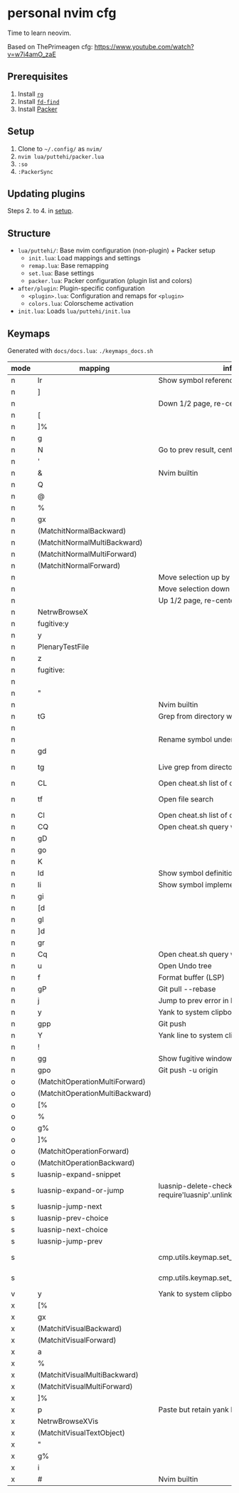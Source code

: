 # personal nvim cfg

Time to learn neovim.

Based on ThePrimeagen cfg: https://www.youtube.com/watch?v=w7i4amO_zaE

## Prerequisites

1. Install [`rg`](https://github.com/BurntSushi/ripgrep)
2. Install [`fd-find`](https://github.com/sharkdp/fd)
3. Install [Packer](https://github.com/wbthomason/packer.nvim)

## Setup

1. Clone to `~/.config/` as `nvim/`
2. `nvim lua/puttehi/packer.lua`
3. `:so`
4. `:PackerSync`

## Updating plugins

Steps 2. to 4. in [setup](#setup).

## Structure

- `lua/puttehi/`: Base nvim configuration (non-plugin) + Packer setup
  - `init.lua`: Load mappings and settings
  - `remap.lua`: Base remapping
  - `set.lua`: Base settings
  - `packer.lua`: Packer configuration (plugin list and colors)
- `after/plugin`: Plugin-specific configuration
  - `<plugin>.lua`: Configuration and remaps for `<plugin>`
  - `colors.lua`: Colorscheme activation
- `init.lua`: Loads `lua/puttehi/init.lua`

## Keymaps

Generated with `docs/docs.lua`: `./keymaps_docs.sh`

| mode | mapping | info | command |
| ---- | ------- | ---- | ------- |
| n | <Space>lr | Show symbol references | *@<Lua 129: /usr/local/share/nvim/runtime/lua/vim/lsp/buf.lua:556> |
| n | ] |  | * <Cmd>lua require("which-key").show("]", {mode = "n", auto = true})<CR> |
| n | <C-D> | Down 1/2 page, re-center | * <C-D>zz |
| n | [ |  | * <Cmd>lua require("which-key").show("[", {mode = "n", auto = true})<CR> |
| n | ]% |  | <Plug>(MatchitNormalMultiForward) |
| n | g |  | * <Cmd>lua require("which-key").show("g", {mode = "n", auto = true})<CR> |
| n | N | Go to prev result, centered, unfolded | * Nzzzv |
| n | ' |  | * <Cmd>lua require("which-key").show("'", {mode = "n", auto = true})<CR> |
| n | & | Nvim builtin | * :&&<CR> |
| n | Q | <nop> | * <Nop> |
| n | @ |  | * <Cmd>lua require("which-key").show("@", {mode = "n", auto = true})<CR> |
| n | % |  | <Plug>(MatchitNormalForward) |
| n | gx |  | <Plug>NetrwBrowseX |
| n | <Plug>(MatchitNormalBackward) |  | * :<C-U>call matchit#Match_wrapper('',0,'n')<CR> |
| n | <Plug>(MatchitNormalMultiBackward) |  | * :<C-U>call matchit#MultiMatch("bW", "n")<CR> |
| n | <Plug>(MatchitNormalMultiForward) |  | * :<C-U>call matchit#MultiMatch("W",  "n")<CR> |
| n | <Plug>(MatchitNormalForward) |  | * :<C-U>call matchit#Match_wrapper('',1,'n')<CR> |
| n | <C-K> | Move selection up by 1 | * :m '<-2<CR>gv=gv |
| n | <C-J> | Move selection down by 1 | * :m '>+1<CR>gv=gv |
| n | <C-U> | Up 1/2 page, re-center | * <C-U>zz |
| n | <Plug>NetrwBrowseX |  | * :call netrw#BrowseX(netrw#GX(),netrw#CheckIfRemote(netrw#GX()))<CR> |
| n | <Plug>fugitive:y<C-G> |  | & :<C-U>call setreg(v:register, fugitive#Object(@%))<CR> |
| n | y |  | * <Cmd>lua require("which-key").show("y", {mode = "n", auto = true})<CR> |
| n | <Plug>PlenaryTestFile |  | * :lua require('plenary.test_harness').test_directory(vim.fn.expand("%:p"))<CR> |
| n | z |  | * <Cmd>lua require("which-key").show("z", {mode = "n", auto = true})<CR> |
| n | <Plug>fugitive: |  | & <Nop> |
| n | <C-W> |  | * <Cmd>lua require("which-key").show("\23", {mode = "n", auto = true})<CR> |
| n | " |  | * <Cmd>lua require("which-key").show("\"", {mode = "n", auto = true})<CR> |
| n | <C-L> | Nvim builtin | * <Cmd>nohlsearch|diffupdate|normal! <C-L><CR> |
| n | <Space>tG | Grep from directory without preview | * <Lua 124: ~/.config/nvim/after/plugin/telescope.lua:4> |
| n | <Space> |  | * <Cmd>lua require("which-key").show(" ", {mode = "n", auto = true})<CR> |
| n | <C-Space> | Rename symbol under cursor | *@<Lua 161: /usr/local/share/nvim/runtime/lua/vim/lsp/buf.lua:41> |
| n | gd |  | *@<Cmd>lua vim.lsp.buf.definition()<CR> |
| n | <Space>tg | Live grep from directory | * <Lua 125: ~/.local/share/nvim/site/pack/packer/start/telescope.nvim/lua/telescope/builtin/init.lua:483> |
| n | <Space>CL | Open cheat.sh list of categories | * :CheatList<CR> |
| n | <Space>tf | Open file search | * <Lua 111: ~/.local/share/nvim/site/pack/packer/start/telescope.nvim/lua/telescope/builtin/init.lua:483> |
| n | <Space>Cl | Open cheat.sh list of categories | * :CheatList<CR> |
| n | <Space>CQ | Open cheat.sh query window | * :Cheat<CR> |
| n | gD |  | *@<Cmd>lua vim.lsp.buf.declaration()<CR> |
| n | go |  | *@<Cmd>lua vim.lsp.buf.type_definition()<CR> |
| n | K |  | *@<Cmd>lua vim.lsp.buf.hover()<CR> |
| n | <Space>ld | Show symbol definitions | *@<Lua 145: /usr/local/share/nvim/runtime/lua/vim/lsp/buf.lua:75> |
| n | <Space>li | Show symbol implementations | *@<Lua 128: /usr/local/share/nvim/runtime/lua/vim/lsp/buf.lua:95> |
| n | gi |  | *@<Cmd>lua vim.lsp.buf.implementation()<CR> |
| n | [d |  | *@<Cmd>lua vim.diagnostic.goto_prev()<CR> |
| n | gl |  | *@<Cmd>lua vim.diagnostic.open_float()<CR> |
| n | ]d |  | *@<Cmd>lua vim.diagnostic.goto_next()<CR> |
| n | gr |  | *@<Cmd>lua vim.lsp.buf.references()<CR> |
| n | <Space>Cq | Open cheat.sh query window | * :Cheat<CR> |
| n | <Space>u | Open Undo tree | * <Lua 112: vim/_editor.lua:0> |
| n | <Space>f | Format buffer (LSP) | * <Lua 3: /usr/local/share/nvim/runtime/lua/vim/lsp/buf.lua:220> |
| n | <Space>gP | Git pull --rebase | * <Lua 46: ~/.config/nvim/after/plugin/fugitive.lua:5> |
| n | <Space>j | Jump to prev error in location list | * <Cmd>lprev<CR>zz |
| n | <Space>y | Yank to system clipboard (+) | * "+y |
| n | <Space>gpp | Git push | * <Lua 59: ~/.config/nvim/after/plugin/fugitive.lua:10> |
| n | <Space>Y | Yank line to system clipboard (+) | * "+Y |
| n | ! |  | * <Cmd>lua require("which-key").show("!", {mode = "n", auto = true})<CR> |
| n | <Space>gg | Show fugitive window | * <Lua 45: vim/_editor.lua:0> |
| n | <Space>gpo | Git push -u origin <your input> | * :Git push -u origin<Space> |
| o | <Plug>(MatchitOperationMultiForward) |  | * :<C-U>call matchit#MultiMatch("W",  "o")<CR> |
| o | <Plug>(MatchitOperationMultiBackward) |  | * :<C-U>call matchit#MultiMatch("bW", "o")<CR> |
| o | [% |  | <Plug>(MatchitOperationMultiBackward) |
| o | % |  | <Plug>(MatchitOperationForward) |
| o | g% |  | <Plug>(MatchitOperationBackward) |
| o | ]% |  | <Plug>(MatchitOperationMultiForward) |
| o | <Plug>(MatchitOperationForward) |  | * :<C-U>call matchit#Match_wrapper('',1,'o')<CR> |
| o | <Plug>(MatchitOperationBackward) |  | * :<C-U>call matchit#Match_wrapper('',0,'o')<CR> |
| s | <Plug>luasnip-expand-snippet |  | * <Cmd>lua require'luasnip'.expand()<CR> |
| s | <Plug>luasnip-expand-or-jump | <Plug>luasnip-delete-check * <Cmd>lua require'luasnip'.unlink_current_if_deleted()<CR> | * <Cmd>lua require'luasnip'.expand_or_jump()<CR> |
| s | <Plug>luasnip-jump-next |  | * <Cmd>lua require'luasnip'.jump(1)<CR> |
| s | <Plug>luasnip-prev-choice |  | * <Cmd>lua require'luasnip'.change_choice(-1)<CR> |
| s | <Plug>luasnip-next-choice |  | * <Cmd>lua require'luasnip'.change_choice(1)<CR> |
| s | <Plug>luasnip-jump-prev |  | * <Cmd>lua require'luasnip'.jump(-1)<CR> |
| s | <C-D> | cmp.utils.keymap.set_map | * <Lua 172: ~/.local/share/nvim/site/pack/packer/start/nvim-cmp/lua/cmp/utils/keymap.lua:127> |
| s | <S-Tab> | cmp.utils.keymap.set_map | * <Lua 166: ~/.local/share/nvim/site/pack/packer/start/nvim-cmp/lua/cmp/utils/keymap.lua:127> |
| v | <Space>y | Yank to system clipboard (+) | * "+y |
| x | [% |  | <Plug>(MatchitVisualMultiBackward) |
| x | gx |  | <Plug>NetrwBrowseXVis |
| x | <Plug>(MatchitVisualBackward) |  | * :<C-U>call matchit#Match_wrapper('',0,'v')<CR>m'gv`` |
| x | <Plug>(MatchitVisualForward) |  | * :<C-U>call matchit#Match_wrapper('',1,'v')<CR>:if col("''") != col("$") | exe ":normal! m'" | endif<CR>gv`` |
| x | a |  | * <Cmd>lua require("which-key").show("a", {mode = "v", auto = true})<CR> |
| x | % |  | <Plug>(MatchitVisualForward) |
| x | <Plug>(MatchitVisualMultiBackward) |  | * :<C-U>call matchit#MultiMatch("bW", "n")<CR>m'gv`` |
| x | <Plug>(MatchitVisualMultiForward) |  | * :<C-U>call matchit#MultiMatch("W",  "n")<CR>m'gv`` |
| x | ]% |  | <Plug>(MatchitVisualMultiForward) |
| x | <Space>p | Paste but retain yank buffer | * "_dP |
| x | <Plug>NetrwBrowseXVis |  | * :<C-U>call netrw#BrowseXVis()<CR> |
| x | <Plug>(MatchitVisualTextObject) |  | <Plug>(MatchitVisualMultiBackward)o<Plug>(MatchitVisualMultiForward) |
| x | " |  | * <Cmd>lua require("which-key").show("\"", {mode = "v", auto = true})<CR> |
| x | g% |  | <Plug>(MatchitVisualBackward) |
| x | i |  | * <Cmd>lua require("which-key").show("i", {mode = "v", auto = true})<CR> |
| x | # | Nvim builtin | * y?\V<C-R>"<CR> |

